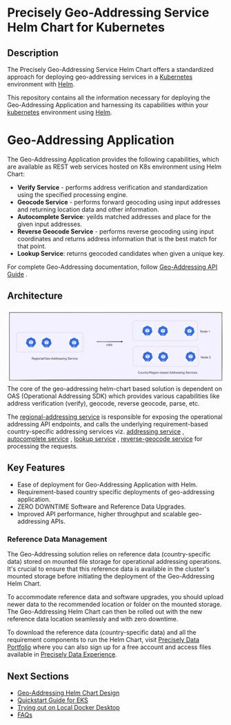 # Precisely Geo-Addressing Service Helm Chart for Kubernetes

## Description

The Precisely Geo-Addressing Service Helm Chart offers a standardized approach for deploying geo-addressing services in
a [Kubernetes](https://kubernetes.io/) environment with [Helm](https://helm.sh/).

This repository contains all the information necessary for deploying the Geo-Addressing Application and harnessing its
capabilities within your [kubernetes](https://kubernetes.io/) environment using [Helm](https://helm.sh/).

# Geo-Addressing Application

The Geo-Addressing Application provides the following capabilities, which are available as REST web services hosted on
K8s environment using Helm Chart:

- **Verify Service** - performs address verification and standardization using the specified processing engine.
- **Geocode Service** - performs forward geocoding using input addresses and returning location data and other
  information.
- **Autocomplete Service**: yeilds matched addresses and place for the given input addresses.
- **Reverse Geocode Service** - performs reverse geocoding using input coordinates and returns address information that
  is the best match for that point.
- **Lookup Service**: returns geocoded candidates when given a unique key.

For complete Geo-Addressing documentation,
follow [Geo-Addressing API Guide](https://docs.precisely.com/docs/sftw/ggs/5.0/en/webhelp/GeoAddressingSDKDeveloperGuide/GlobalGeocodingGuide/source/AddressingAPI/addressing_api_title.html)
.

## Architecture

![img.png](images/geo-addressing-architecture.png)
The core of the geo-addressing helm-chart based solution is dependent on OAS (Operational Addressing SDK) which provides
various capabilities like address verification (verify), geocode, reverse geocode, parse, etc.

The [regional-addressing service](charts/geo-addressing) is responsible for exposing the operational addressing
API endpoints, and calls the underlying requirement-based country-specific addressing services
viz. [addressing service](charts/geo-addressing/charts/addressing-svc)
, [autocomplete service](charts/geo-addressing/charts/autocomplete-svc)
, [lookup service](charts/geo-addressing/charts/lookup-svc)
, [reverse-geocode service](charts/geo-addressing/charts/reverse-svc) for processing the requests.

## Key Features

- Ease of deployment for Geo-Addressing Application with Helm.
- Requirement-based country specific deployments of geo-addressing application.
- ZERO DOWNTIME Software and Reference Data Upgrades.
- Improved API performance, higher throughput and scalable geo-addressing APIs.

### Reference Data Management

The Geo-Addressing solution relies on reference data (country-specific data) stored on mounted file storage for operational addressing operations. It's crucial to ensure that this reference data is available in the cluster's mounted storage before initiating the deployment of the Geo-Addressing Helm Chart.

To accommodate reference data and software upgrades, you should upload newer data to the recommended location or folder on the mounted storage. The Geo-Addressing Helm Chart can then be rolled out with the new reference data location seamlessly and with zero downtime.

To download the reference data (country-specific data) and all the requirement components to run the Helm Chart,
visit [Precisely Data Portfolio](https://dataguide.precisely.com/) where you can also sign up for a free account and
access files available in [Precisely Data Experience](https://data.precisely.com/).

## Next Sections
- [Geo-Addressing Helm Chart Design](charts/geo-addressing)
- [Quickstart Guide for EKS](docs/guides/eks/QuickStartEKS.md)
- [Trying out on Local Docker Desktop](docker-desktop/README.md)
- [FAQs](docs/faq/FAQs.md)